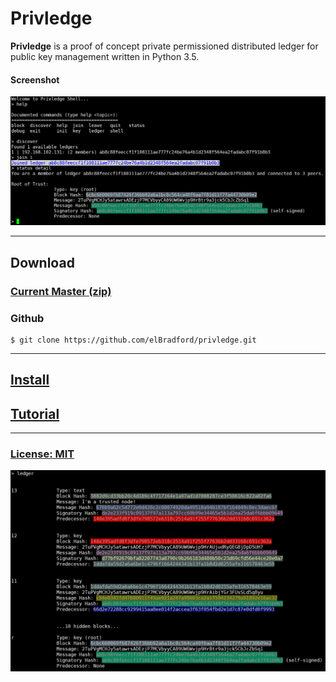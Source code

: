 Privledge
======
**Privledge** is a proof of concept private permissioned distributed ledger for public key management written in Python 3.5.

#### Screenshot
![privledge screenshot](screenshot1.png "privledge screenshot")

---

## Download
### [Current Master (zip)](https://github.com/elBradford/privledge/archive/master.zip)

### Github 
```
$ git clone https://github.com/elBradford/privledge.git
```

---

## [Install](INSTALL.md)

## [Tutorial](TUTORIAL.md)

---

### [License: MIT](LICENSE.txt)

![privledge screenshot 2](screenshot2.png)
